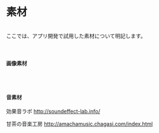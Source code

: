 # 素材
<br>
ここでは、アプリ開発で試用した素材について明記します。
<br>
<br>
<br>



#### 画像素材

<br>
<br>



#### 音素材

効果音ラボ
http://soundeffect-lab.info/

甘茶の音楽工房
http://amachamusic.chagasi.com/index.html

<br>
<br>


